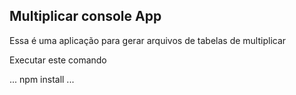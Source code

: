 ## Multiplicar console App

Essa é uma aplicação para gerar arquivos de tabelas de multiplicar

Executar este comando 

...
npm install
...